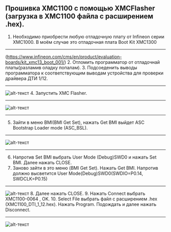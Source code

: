 ## Прошивка XMC1100 с помощью XMCFlasher (загрузка в XMC1100 файла с расширением .hex).
1. Необходимо приобрести любую отладочную плату от Infineon серии XMC1000.
В моём случае это отладочная плата Boot Kit XMC1300
***
(https://www.infineon.com/cms/en/product/evaluation-boards/kit_xmc13_boot_001/)
2. Отломить программатор от отладочнай платы(разламив оладку попалам).
3. Подсоеденить выводы программатора к соответствующим выводам устройства для проверки драйвера ДТИ 1/12. 
***
![alt-текст](https://github.com/PivnevNikolay/PTK_2M2_V_DTI_1_12/blob/master/foto/011_XMC1100.jpg "bot")
4. Запустить XMC Flasher.
***
![alt-текст](https://github.com/PivnevNikolay/PTK_2M2_V_DTI_1_12/blob/master/foto/008_XMC1100.jpg "bot")
***
5. Зайти в меню BMI(BMI Get Set), нажать Get BMI выйдет ASC Bootstrap Loader mode (ASC_BSL).
***
![alt-текст](https://github.com/PivnevNikolay/PTK_2M2_V_DTI_1_12/blob/master/foto/009_XMC1100.jpg "bot")
***
6. Напротив Set BMI выбрать User Mode (Debug)SWD0 и нажать Set BMI. Далее нажать CLOSE.
7. Заново зайти в это меню (BMI Get Set). Нажать Get BMI. Напротив должно высветится User Mode(Debug)SWD0(SWDIO=P0.14, SWDCLK=P0.15)
***
![alt-текст](https://github.com/PivnevNikolay/PTK_2M2_V_DTI_1_12/blob/master/foto/010_XMC1100.jpg "bot")
8. Далее нажать CLOSE.
9. Нажать Connect выбрать XMC1100-0064 , OK. 
10. Select File выбрать файл с расширением .hex (XMC1100_DTI_1_12.hex). Нажать Program. Подождать и далее нажать Disconnect.
***  
![alt-текст](https://github.com/PivnevNikolay/PTK_2M2_V_DTI_1_12/blob/master/foto/012_XMC1100.jpg "bot")
